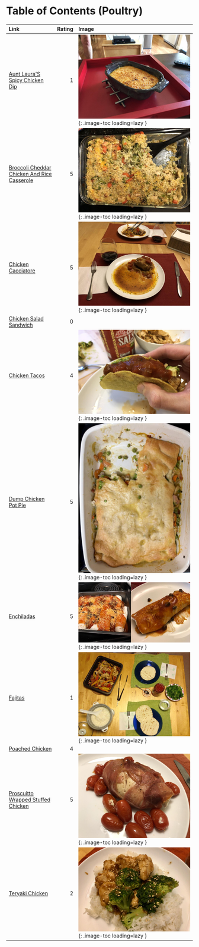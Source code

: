 # Table of Contents (Poultry)

| Link                                                                                            |   Rating | Image                                                                                                                               |
|:------------------------------------------------------------------------------------------------|---------:|:------------------------------------------------------------------------------------------------------------------------------------|
| [Aunt Laura'S Spicy Chicken Dip](./aunt_laura's_spicy_chicken_dip.md)                           |        1 | ![aunt_laura's_spicy_chicken_dip.jpeg](./aunt_laura's_spicy_chicken_dip.jpeg){: .image-toc loading=lazy }                           |
| [Broccoli Cheddar Chicken And Rice Casserole](./broccoli_cheddar_chicken_and_rice_casserole.md) |        5 | ![broccoli_cheddar_chicken_and_rice_casserole.jpeg](./broccoli_cheddar_chicken_and_rice_casserole.jpeg){: .image-toc loading=lazy } |
| [Chicken Cacciatore](./chicken_cacciatore.md)                                                   |        5 | ![chicken_cacciatore.jpg](./chicken_cacciatore.jpg){: .image-toc loading=lazy }                                                     |
| [Chicken Salad Sandwich](./chicken_salad_sandwich.md)                                           |        0 | <!-- TODO: Capture image -->                                                                                                        |
| [Chicken Tacos](./chicken_tacos.md)                                                             |        4 | ![chicken_tacos.jpg](./chicken_tacos.jpg){: .image-toc loading=lazy }                                                               |
| [Dump Chicken Pot Pie](./dump_chicken_pot_pie.md)                                               |        5 | ![dump_chicken_pot_pie.jpeg](./dump_chicken_pot_pie.jpeg){: .image-toc loading=lazy }                                               |
| [Enchiladas](./enchiladas.md)                                                                   |        5 | ![enchiladas.jpg](./enchiladas.jpg){: .image-toc loading=lazy }                                                                     |
| [Fajitas](./fajitas.md)                                                                         |        1 | ![fajitas.jpg](./fajitas.jpg){: .image-toc loading=lazy }                                                                           |
| [Poached Chicken](./poached_chicken.md)                                                         |        4 | <!-- TODO: Capture image -->                                                                                                        |
| [Proscuitto Wrapped Stuffed Chicken](./proscuitto_wrapped_stuffed_chicken.md)                   |        5 | ![proscuitto_wrapped_stuffed_chicken.jpeg](./proscuitto_wrapped_stuffed_chicken.jpeg){: .image-toc loading=lazy }                   |
| [Teryaki Chicken](./teryaki_chicken.md)                                                         |        2 | ![teryaki_chicken.jpeg](./teryaki_chicken.jpeg){: .image-toc loading=lazy }                                                         |
